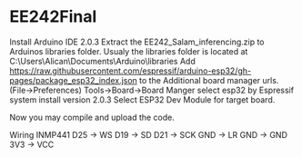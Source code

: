 # EE242Final

Install Arduino IDE 2.0.3
Extract the EE242_Salam_inferencing.zip to Arduinos libraries folder. Usualy the libraries folder is located at C:\Users\Alican\Documents\Arduino\libraries
Add https://raw.githubusercontent.com/espressif/arduino-esp32/gh-pages/package_esp32_index.json to the Additional board manager urls. (File->Preferences)
Tools->Board->Board Manger select esp32 by Espressif system install version 2.0.3
Select ESP32 Dev Module for target board.

Now you may compile and upload the code.

Wiring	      INMP441
D25     ->       WS
D19     ->       SD
D21     ->       SCK
GND     ->       LR
GND     ->       GND
3V3     ->       VCC
